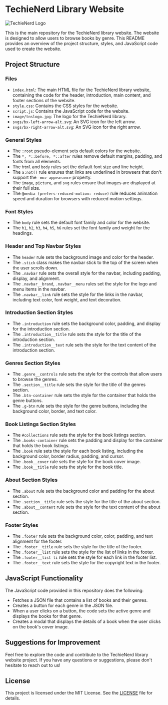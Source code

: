 # TechieNerd Library Website

![TechieNerd Logo](image/germany.jpg)

This is the main repository for the TechieNerd library website. The website is designed to allow users to browse books by genre. This README provides an overview of the project structure, styles, and JavaScript code used to create the website.

## Project Structure

### Files
- `index.html`: The main HTML file for the TechieNerd library website, containing the code for the header, introduction, main content, and footer sections of the website.
- `style.css`: Contains the CSS styles for the website.
- `script.js`: Contains the JavaScript code for the website.
- `image/tnslogo.jpg`: The logo for the TechieNerd library.
- `svgs/bx-left-arrow-alt.svg`: An SVG icon for the left arrow.
- `svgs/bx-right-arrow-alt.svg`: An SVG icon for the right arrow.

### General Styles
- The `:root` pseudo-element sets default colors for the website.
- The `*, *::before, *::after` rules remove default margins, padding, and fonts from all elements.
- The `html` and `body` rules set the default font size and line height.
- The `a:not()` rule ensures that links are underlined in browsers that don't support the `-moz-appearance` property.
- The `image`, `picture`, and `svg` rules ensure that images are displayed at their full size.
- The `@media (prefers-reduced-motion: reduce)` rule reduces animation speed and duration for browsers with reduced motion settings.

### Font Styles
- The `body` rule sets the default font family and color for the website.
- The `h1`, `h2`, `h3`, `h4`, `h5`, `h6` rules set the font family and weight for the headings.

### Header and Top Navbar Styles
- The `header` rule sets the background image and color for the header.
- The `.stick` class makes the navbar stick to the top of the screen when the user scrolls down.
- The `.navbar` rule sets the overall style for the navbar, including padding, display, and alignment.
- The `.navbar__brand`, `.navbar__menu` rules set the style for the logo and menu items in the navbar.
- The `.navbar__link` rule sets the style for the links in the navbar, including text color, font weight, and text decoration.

### Introduction Section Styles
- The `.introduction` rule sets the background color, padding, and display for the introduction section.
- The `.introduction__title` rule sets the style for the title of the introduction section.
- The `.introduction__text` rule sets the style for the text content of the introduction section.

### Genres Section Styles
- The `.genre__controls` rule sets the style for the controls that allow users to browse the genres.
- The `.section__title` rule sets the style for the title of the genres section.
- The `.btn-container` rule sets the style for the container that holds the genre buttons.
- The `.g-btn` rule sets the style for the genre buttons, including the background color, border, and text color.

### Book Listings Section Styles
- The `#collections` rule sets the style for the book listings section.
- The `.books-container` rule sets the padding and display for the container that holds the book listings.
- The `.book` rule sets the style for each book listing, including the background color, border radius, padding, and cursor.
- The `.book__cover` rule sets the style for the book cover image.
- The `.book__title` rule sets the style for the book title.

### About Section Styles
- The `.about` rule sets the background color and padding for the about section.
- The `.section__title` rule sets the style for the title of the about section.
- The `.about__content` rule sets the style for the text content of the about section.

### Footer Styles
- The `.footer` rule sets the background color, color, padding, and text alignment for the footer.
- The `.footer__title` rule sets the style for the title of the footer.
- The `.footer__list` rule sets the style for the list of links in the footer.
- The `.footer__list li` rule sets the style for each link in the footer list.
- The `.footer__text` rule sets the style for the copyright text in the footer.

## JavaScript Functionality

The JavaScript code provided in this repository does the following:

- Fetches a JSON file that contains a list of books and their genres.
- Creates a button for each genre in the JSON file.
- When a user clicks on a button, the code sets the active genre and displays the books for that genre.
- Creates a modal that displays the details of a book when the user clicks on the book's cover image.

## Suggestions for Improvement

Feel free to explore the code and contribute to the TechieNerd library website project. If you have any questions or suggestions, please don't hesitate to reach out to us!

## License

This project is licensed under the MIT License. See the [LICENSE](LICENSE) file for details.
